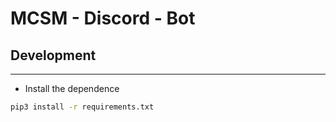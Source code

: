 # MCSM - Discord - Bot

## Development

---

- Install the dependence
```bash
pip3 install -r requirements.txt
```